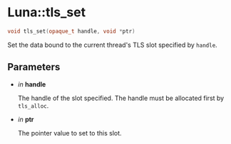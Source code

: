 # Luna::tls_set

```c++
void tls_set(opaque_t handle, void *ptr)
```

Set the data bound to the current thread's TLS slot specified by `handle`. 



## Parameters
* *in* **handle**

    The handle of the slot specified. The handle must be allocated first by `tls_alloc`. 

* *in* **ptr**

    The pointer value to set to this slot. 

